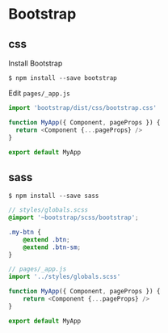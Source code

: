 # Bootstrap

## css

Install Bootstrap

```
$ npm install --save bootstrap
```

Edit `pages/_app.js`

```js
import 'bootstrap/dist/css/bootstrap.css'

function MyApp({ Component, pageProps }) {
  return <Component {...pageProps} />
}

export default MyApp
```

## sass

```
$ npm install --save sass
```

```scss
// styles/globals.scss
@import '~bootstrap/scss/bootstrap';

.my-btn {
    @extend .btn;
    @extend .btn-sm;
}
```

```js
// pages/_app.js
import '../styles/globals.scss'

function MyApp({ Component, pageProps }) {
    return <Component {...pageProps} />
}

export default MyApp
```
